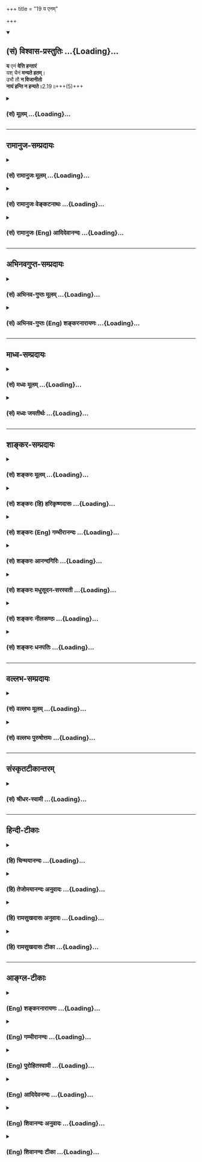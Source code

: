 +++
title = "19 य एनम्"

+++
<div class="js_include" newlevelforh1="2" title="(सं) विश्वास-प्रस्तुतिः" unfilled url="/purANam_vaiShNavam/mahAbhAratam/06-bhIShma-parva/03-bhagavad-gItA-parva/saMskRtam/vishvAsa-prastutiH/02_sAnkhya-yogaH_sarva-/19_ya_enam.md">
<details open><summary><h2>(सं) विश्वास-प्रस्तुतिः ...{Loading}...</h2></summary>

**य** एनं **वेत्ति हन्तारं**  
यश् चैनं **मन्यते हतम्**।  
उभौ तौ **न विजानीतो**  
**नायं हन्ति न हन्यते**॥2.19॥+++(5)+++
</details>
</div>
<div class="js_include collapsed" newlevelforh1="3" title="(सं) मूलम्" unfilled url="/purANam_vaiShNavam/mahAbhAratam/06-bhIShma-parva/03-bhagavad-gItA-parva/saMskRtam/mUlam/02_sAnkhya-yogaH_sarva-/19_ya_enam.md">
<details><summary><h3>(सं) मूलम् ...{Loading}...</h3></summary>

य एनं वेत्ति हन्तारं यश्चैनं मन्यते हतम्।  
उभौ तौ न विजानीतो नायं हन्ति न हन्यते।।2.19।।
</details>
</div>


_________________
## रामानुज-सम्प्रदायः
<div class="js_include collapsed" newlevelforh1="3" title="(सं) रामानुजः मूलम्" unfilled url="/purANam_vaiShNavam/mahAbhAratam/06-bhIShma-parva/03-bhagavad-gItA-parva/saMskRtam/rAmAnujaH/mUlam/02_sAnkhya-yogaH_sarva-/19_ya_enam.md">
<details><summary><h3>(सं) रामानुजः मूलम् ...{Loading}...</h3></summary>

।।2.19।।**एनम्** उक्तस्वभावम् आत्मानं प्रति**हन्तारं** हननहेतुकम्
अपि **यो** मन्यते **यः च एनं** केन अपि हेतुना **हतं मन्यते उभौ तौ न
विजानीतः।** उक्तैः हेतुभिः अस्य नित्यत्वाद् एव **अयं** हननहेतुः न
भवति अत एव च अयम् आत्मा **न हन्यते।** हन्तिधातुः अपि
आत्मकर्मकःशरीरवियोगकरणवाची। न हिंस्यात् सर्वा भूतानिब्राह्मणो न हन्तव्यः
(क॰ स्मृ॰ 8।2) इत्यादीनि अपि शास्त्राणि अविहितशरीरवियोगकरणविषयाणि।  

</details>
</div>
<div class="js_include collapsed" newlevelforh1="3" title="(सं) रामानुजः वेङ्कटनाथः" unfilled url="/purANam_vaiShNavam/mahAbhAratam/06-bhIShma-parva/03-bhagavad-gItA-parva/saMskRtam/rAmAnujaH/venkaTanAthaH/02_sAnkhya-yogaH_sarva-/19_ya_enam.md">
<details><summary><h3>(सं) रामानुजः वेङ्कटनाथः ...{Loading}...</h3></summary>

  
  
।।2.19।। अथअविनाशि तु 2।17 इति श्लोकेनोक्तंनैनं छिन्दन्ति 2।23 इति
प्रपञ्चयिष्यमाणं शस्त्रादीनामात्मनश्च हन्तृत्वहन्तव्यत्वायोग्यत्वं
तद्विपर्ययवेदिनिन्दया द्रढयति य एनमिति। सामानाधिकरण्यभ्रमनिरासायोक्तं
प्रतीति। हन्तारम् इत्यस्य तृन्नन्तत्वात्एनम् इति द्वितीयान
लोकाव्ययनिष्ठाखलर्थतृनाम् अष्टा.2।3।69 इति
कृद्योगषष्ठीनिषेधात्। हननहेतुमिति। प्रत्ययस्यात्र हेतुमात्रविवक्षेति
भावः। न कश्चित्कर्तुमर्हति 2।17 इति पूर्वोक्तवत्पदार्थविवक्षया
पुल्लिङ्गत्वोपपत्तिरिति ज्ञापनायोक्तम् कमपीति। छेदनादिहेतुषु
कञ्चिदपीत्यर्थः। ननु हन्ता चेन्मन्यते हन्तुं हतश्चेन्मन्यते हतम्। उभौ तौ
न विजानीतो नायं हन्ति न हन्यते 1।  
  
प्रतिज्ञान्तरभ्रमव्युदासायाह उक्तैरिति। अस्य नित्यत्वादिति।
तत्कार्यशक्तमपि न हि तदयोग्ये प्रवर्तत इति भावः। एनम् इति
पूर्ववाक्यादनुकृष्योक्तम्। अतएव चेति। अयोग्यतया हेत्वभावे
तत्क्रियाविषयत्वरूपफलाभाव इति भावः। अयं हननहेतुः अयमात्मा इत्युभयत्र
अयंशब्दप्रयोगात्तन्त्रेणोच्चारितोऽयं शब्दोहन्ति हन्यते
इत्यनयोर्विवक्षाभेदात्कर्तृकर्मसमर्पक इति भावः। कथं तर्हिमनुष्यं हन्ति
इत्यादिप्रयोगः। न ह्यसौ शरीरमात्रहननविषयः मृतशरीरघातकेषुपितृहा मातृहा
इत्यादिप्रयोगोपक्रोशाद्यभावात्। मनुष्यादिशब्दाश्चात्मपर्यवसिता इति नः
सिद्धान्तः। मां जिघांसति इत्यादिप्रयोगेषु व्यक्तमेव हन्तेरात्मकर्मकत्वम्।
अतो हिंसायोगश्चेतन एव हन्तिधातोः कर्मभूतः। तथा सतिनायं हन्ति न हन्यते
इत्युक्तमुभयमपि नोपपद्यते इत्याशङ्क्याह हन्तिधातुरिति। आत्मकर्मकः इत्यनेन
शङ्कासूचनम् सत्यमात्मकर्मक एव स्वतो हन्तिधातुः न तु
तत्स्वरूपप्रच्युतिप्रतिपादकः किन्तु मारणपरः। तथैव हि लोकवेदयोः प्रयोगः।
मारणं च शरीरादिविश्लेषणात्मकम्। मृङ् प्राणत्यागे इति चानुशिष्यत इति भावः।
एवं लोकप्रयोगो निर्व्यूढः। न हिंस्यात्सर्वा भूतानि इति शास्त्रप्रयोगस्य
कोऽर्थः। स चास्तु यः कश्चित् स तावत् सामान्यतो विशेषतश्च
निषिद्धत्वादकर्तव्य इत्याशङ्क्याह न हिंस्यादिति।
पराभिमतप्रक्रिययोत्सर्गापवादन्यायाद्वा स्वमतेन विहितशरीरवियोगकरणस्य
पशुशत्रुप्रभृतीनामपि हिततमत्वेन हिंसात्वस्यैवाभावाद्वेति भावः।  
  
  
  

</details>
</div>
<div class="js_include collapsed" newlevelforh1="3" title="(सं) रामानुजः (Eng) आदिदेवानन्दः" unfilled url="/purANam_vaiShNavam/mahAbhAratam/06-bhIShma-parva/03-bhagavad-gItA-parva/saMskRtam/rAmAnujaH/english/AdidevAnandaH/02_sAnkhya-yogaH_sarva-/19_ya_enam.md">
<details><summary><h3>(सं) रामानुजः (Eng) आदिदेवानन्दः ...{Loading}...</h3></summary>

2.19 With regard to "This" viz., the self, whose nature has been
described above, he who thinks of It as the slayer, i.e., as the cause
of slaying, and he who thinks 'This' (self) as slain by some cause or
other - both of them do not know. As this self is eternal for the
reasons mentioned above, no possible cause of destruction can slay It
and for the same reason, It cannot be slain. Though the root 'han' (to
slay) has the self for its object, it signifies causing the separation
of the body from the self and not destruction of the self. Scriptural
texts like 'You shall not cause injury to beings' and 'The Brahmana
shall not be killed'; (K. Sm. 8.2) indicate unsanctioned actions,
causing separation of the body from the self. \[In the above otes,
slaughter in an ethical sense is referred to, while the text refers to
killing or separating the self from the body in a metaphsyical sense.
This is made explicit in the following verse\].

</details>
</div>


_________________
## अभिनवगुप्त-सम्प्रदायः
<div class="js_include collapsed" newlevelforh1="3" title="(सं) अभिनव-गुप्तः मूलम्" unfilled url="/purANam_vaiShNavam/mahAbhAratam/06-bhIShma-parva/03-bhagavad-gItA-parva/saMskRtam/abhinava-guptaH/mUlam/02_sAnkhya-yogaH_sarva-/19_ya_enam.md">
<details><summary><h3>(सं) अभिनव-गुप्तः मूलम् ...{Loading}...</h3></summary>

।।2.20।। य एनमिति। एनमात्मानं देहं च यो हन्तारं हतं च वेत्ति
तस्याज्ञानम्। अत एव स बद्धः +++(S सम्बन्धः)+++।  

</details>
</div>
<div class="js_include collapsed" newlevelforh1="3" title="(सं) अभिनव-गुप्तः (Eng) शङ्करनारायणः" unfilled url="/purANam_vaiShNavam/mahAbhAratam/06-bhIShma-parva/03-bhagavad-gItA-parva/saMskRtam/abhinava-guptaH/english/shankaranArAyaNaH/02_sAnkhya-yogaH_sarva-/19_ya_enam.md">
<details><summary><h3>(सं) अभिनव-गुप्तः (Eng) शङ्करनारायणः ...{Loading}...</h3></summary>

2.19 Ya enam etc. Whosoever veiws This i.e., the Self and the body, to
be the slayer and the slain, ignorance is in him. That is why he is in
bondage. The same \[point the Lord\] clarifies -

</details>
</div>


_________________
## माध्व-सम्प्रदायः
<div class="js_include collapsed" newlevelforh1="3" title="(सं) मध्वः मूलम्" unfilled url="/purANam_vaiShNavam/mahAbhAratam/06-bhIShma-parva/03-bhagavad-gItA-parva/saMskRtam/madhvaH/mUlam/02_sAnkhya-yogaH_sarva-/19_ya_enam.md">
<details><summary><h3>(सं) मध्वः मूलम् ...{Loading}...</h3></summary>

।।2.19।। व्यवहारस्तु भ्रान्त इत्याह य एनमिति। कुतः उक्तहेतुभ्यो नायं
हन्ति न हन्यते। न हि प्रतिबिम्बस्य क्रिया। स हि बिम्बक्रिययैव
क्रियावान्। ध्यायतीव बृ.उ.4।3।7 इति श्रुतेश्च।  

</details>
</div>
<div class="js_include collapsed" newlevelforh1="3" title="(सं) मध्वः जयतीर्थः" unfilled url="/purANam_vaiShNavam/mahAbhAratam/06-bhIShma-parva/03-bhagavad-gItA-parva/saMskRtam/madhvaH/jayatIrthaH/02_sAnkhya-yogaH_sarva-/19_ya_enam.md">
<details><summary><h3>(सं) मध्वः जयतीर्थः ...{Loading}...</h3></summary>

।।2.19।।**य एन**मिति। पुनरात्मनित्यत्वं किमित्युच्यत इति अतो नास्य
नित्यत्वप्रतिपादने तात्पर्यम् किन्तु निष्टङ्कितं चेदात्मनो नित्यत्वं
तर्हि का गतिस्तद्धननव्यवहारस्येत्याशङ्क्य तस्य भ्रान्तत्वमनेनोच्यत
इत्याह **व्यवहार**स्त्विति। व्यवहारोऽत्र ज्ञानम्। तथापिनायं हन्ति न
हन्यते इति पुनरुक्तिरेवेति चेत् न ज्ञानानां प्रामाण्यस्य
बाधकैकापोद्यत्वात्। कुतो बाधकादस्य भ्रान्तत्वमित्याशङ्क्य
स्वपक्षसाधकानामेवोक्तहेतूनामेतद्बाधनेऽपि
व्यापारप्रदर्शनार्थत्वादस्येत्याह **कुत** इति। नन्वत्र हननमेकमेव
तत्कथमुभाविति कथं चनायं हन्ति न हन्यते इति अथैकस्या अपि क्रियायाः
कारकभेदादेव मुक्तिस्तर्हि करणाधिकरणोक्तिरपि प्रसज्यत इति उच्यते आत्मनो
नित्यत्वमिवास्वातन्त्र्यमपि प्राक्प्रतिपादितम्। यथोक्तं
**तात्पर्यनिर्णये** तत्र हननव्यवहारवत्स्वातन्त्र्यव्यवहारस्यापि
भ्रान्तत्वमनेनोच्यते इति उभावित्याद्युपपद्यते। अतएव भाष्यकारो
व्यवहारस्त्विति सामान्येनाह न तु हननव्यवहार इति निष्कृष्य। ननु नित्यत्वे
बिम्बनित्यत्वादयो हेतव उक्ताः अस्वान्तत्र्ये तु न कोऽपि
तत्कथमुक्तहेतुभ्य इत्युक्तं इति चेत् न प्रतिबिम्बत्वस्योक्तत्वात् तस्य
कथमस्वातन्त्र्ये हेतुत्वमित्यत आह **नही**ति। क्रियेति वदताहन्तारं
हन्ति इति पदद्वयमुपलक्षणार्थमिति सूचितम्। ननु प्रतिबिम्बस्यापि लोके
क्रिया दृश्यते जीवस्य च क्रियाभावेकर्ता शास्त्रार्थवत्त्वात्
ब्र.सू.2।3।33 इत्यादिविरोध इत्यत आह  **स ही**ति। बिम्बक्रियया
बिम्बाधीनक्रियया। तथा च पूर्वं स्वातन्त्र्याभावापेक्षया क्रियाप्रतिषेध
इति ज्ञातव्यम्। ननूपाधिक्रिययापि प्रतिबिम्बे क्रिया भवति तत्कथमुच्यते
बिम्बक्रिययैवेतिमैवम् स्वातन्त्र्यप्रतिषेधे तात्पर्यात् जीवस्य
पृथगुपाध्यभावाच्च। जीवस्येश्वराधीनक्रियत्वे श्रुतिं चाह
**ध्यायती**वेति। ईश्वरो जीवं ध्यायतीत्यर्थः। इवशब्दोऽल्पार्थे।  

</details>
</div>


_________________
## शाङ्कर-सम्प्रदायः
<div class="js_include collapsed" newlevelforh1="3" title="(सं) शङ्करः मूलम्" unfilled url="/purANam_vaiShNavam/mahAbhAratam/06-bhIShma-parva/03-bhagavad-gItA-parva/saMskRtam/shankaraH/mUlam/02_sAnkhya-yogaH_sarva-/19_ya_enam.md">
<details><summary><h3>(सं) शङ्करः मूलम् ...{Loading}...</h3></summary>

।।2.19।।  
  
**य एनं** प्रकृतं देहिनं **वेत्ति** विजानाति **हन्तारं**
हननक्रियायाः कर्तारं **यश्च एनम्** अन्यो **मन्यते हतं** देहहननेन हतः
अहम् इति हननक्रियायाः कर्मभूतम् **तौ उभौ न विजानीतः** न ज्ञातवन्तौ
अविवेकेन आत्मानम्। हन्ता अहम् हतः अस्मि अहम् इति देहहननेन
आत्मानमहंप्रत्ययविषयं यौ विजानीतः तौ आत्मस्वरूपानभिज्ञौ इत्यर्थः।
यस्मात् न **अयम्** आत्मा **हन्ति** न हननक्रियायाः कर्ता भवति **न**
च **हन्यते** न च कर्म भवतीत्यर्थः अविक्रियत्वात्।।  
कथमविक्रय आत्मेति द्वितीयो मन्त्रः  
  

</details>
</div>
<div class="js_include collapsed" newlevelforh1="3" title="(सं) शङ्करः (हि) हरिकृष्णदासः" unfilled url="/purANam_vaiShNavam/mahAbhAratam/06-bhIShma-parva/03-bhagavad-gItA-parva/saMskRtam/shankaraH/hindI/harikRShNadAsaH/02_sAnkhya-yogaH_sarva-/19_ya_enam.md">
<details><summary><h3>(सं) शङ्करः (हि) हरिकृष्णदासः ...{Loading}...</h3></summary>

।।2.19।। जो तू मानता है कि मेरेद्वारा युद्धमें भीष्मादि मारे जायँगे मैं
ही उनका मारनेवाला हूँ यह तेरी बुद्धि ( भावना ) सर्वथा मिथ्या है। कैसे  
  
जिसका वर्णन ऊपरसे आ रहा है इस आत्माको जो मारनेवाला समझता है अर्थात्
हननक्रियाका कर्ता  
  
मानता है और जो दूसरा ( कोई ) इस आत्माको देहके नाशसे मैं नष्ट हो गया ऐसे
नष्ट हुआ मानता है अर्थात् हननक्रियाका कर्म मानता है।  
वे दोनों ही अहंप्रत्ययके विषयभूत आत्माको अविवेकके कारण नहीं जानते।  
अभिप्राय यह कि जो शरीरके मरनेसे आत्माको मैं मारनेवाला हूँ मैं मारा गया
हूँ इस प्रकार जानते हैं वे दोनों ही आत्मस्वरूपसे अनभिज्ञ हैं।  
क्योंकि यह आत्मा विकाररहित होनेके कारण न तो किसीको मारता है और न मारा
जाता है अर्थात् न तो हननक्रियाका कर्ता होता है और न कर्म होता है।  

</details>
</div>
<div class="js_include collapsed" newlevelforh1="3" title="(सं) शङ्करः (Eng) गम्भीरानन्दः" unfilled url="/purANam_vaiShNavam/mahAbhAratam/06-bhIShma-parva/03-bhagavad-gItA-parva/saMskRtam/shankaraH/english/gambhIrAnandaH/02_sAnkhya-yogaH_sarva-/19_ya_enam.md">
<details><summary><h3>(सं) शङ्करः (Eng) गम्भीरानन्दः ...{Loading}...</h3></summary>

2.19 But the ideas that you have, 'Bhisma and others are neing killed by
me in war; I am surely their killer' this idea of yours is false. How;
Yah, he who; vetti, thinks; of enam, this One, the embodied One under
consideration; as hantaram, the killer, the agent of the act of killing;
ca, and; yah, he who, the other who; manyate, thinks; of enam, this One;
as hatam, the killed (who thinks) 'When the body is killed, I am myself
killed; I become the object of the act of killing'; ubhau tau, both of
them; owing to non-discrimination, na, do not; vijanitah, know the Self
which is the subject of the consciousness of 'I'. The meaning is: On the
killing of the body, he who thinks of the Self ( the content of the
consciousness of 'I' ) \[The Ast. omits this phrase from the precedig
sentence and includes it in this place. The A.A. has this phrase in both
the places.-Tr.\] as 'I am the killer', and he who thinks, 'I have been
killed', both of them are ignorant of the nature of the Self. For, ayam,
this Self; owing to Its changelessness, na hanti, does not kill, does
not become the agent of the act of killing; na hanyate, nor is It
killed, i.e. It does not become the object (of the act of killing). The
second verse is to show how the Self is changeless:

</details>
</div>
<div class="js_include collapsed" newlevelforh1="3" title="(सं) शङ्करः आनन्दगिरिः" unfilled url="/purANam_vaiShNavam/mahAbhAratam/06-bhIShma-parva/03-bhagavad-gItA-parva/saMskRtam/shankaraH/AnandagiriH/02_sAnkhya-yogaH_sarva-/19_ya_enam.md">
<details><summary><h3>(सं) शङ्करः आनन्दगिरिः ...{Loading}...</h3></summary>

।।2.19।। अविनाशि तु तद्विद्धि इत्यत्र पूर्वार्धेन
तत्पदार्थसमर्थनमुत्तरार्धेन निरीश्वरवादस्य परिणामवादस्य वा
निराकरणमात्मनि जन्मादिप्रतिभानस्यौपचारिकत्वप्रदर्शनार्थमन्तवन्त इत्यादि
वचनमिति केचित्। अस्तु नामायमपि पन्थाः। पूर्वोक्तस्य
गीताशास्त्रार्थस्योत्प्रेक्षामात्रमूलत्वं निराकर्तुं मन्त्रद्वयं
भगवानानीतवानिति श्लोकद्वयस्य संगतिं दर्शयति **शोकमोहादीति।** तत्र
प्रथममन्त्रस्य संगतिमाह **यत्त्विति।** प्रत्यक्षनिबन्धनत्वादमुष्या
बुद्धेर्मृषात्वमयुक्तमित्याक्षिपति **कथमिति।**
प्रत्यक्षस्याज्ञानप्रसूतत्वेनाभासत्वात्तत्कृता बुद्धिर्न प्रमेति परिहरति
**य एनमिति।**हन्ता चेन्मन्यते हन्तुम् इत्याद्यामृचमर्थतो दर्शयित्वा
व्याचष्टे **य** **एनमिति।** हन्तारं हतं वात्मानं मन्यमानस्य
कथमज्ञानमित्याशङ्क्याह **हन्ताहमिति।** हन्तृत्वादिज्ञानमज्ञानमित्यत्र
हेतुमाह **यस्मादिति।** आत्मनो हननं प्रति कर्तृत्वकर्मत्वयोरभावे हेतुं
दर्शयति **अविक्रियत्वादिति।  
**

</details>
</div>
<div class="js_include collapsed" newlevelforh1="3" title="(सं) शङ्करः मधुसूदन-सरस्वती" unfilled url="/purANam_vaiShNavam/mahAbhAratam/06-bhIShma-parva/03-bhagavad-gItA-parva/saMskRtam/shankaraH/madhusUdana-sarasvatI/02_sAnkhya-yogaH_sarva-/19_ya_enam.md">
<details><summary><h3>(सं) शङ्करः मधुसूदन-सरस्वती ...{Loading}...</h3></summary>

।।2.19।। नन्वेयंअशोच्यानन्वशोचस्त्वम् इत्यादिना
भीष्मादिबन्धुविच्छेदनिबन्धने शोकेऽपनीतेऽपि तद्वधकर्तृत्वनिबन्धनस्य
पापस्य नास्ति प्रतीकारः। नहि यत्र शोको नास्ति तत्र पापं नास्तीति नियमः
द्वेष्यब्राह्मणवधे शोकाविषये पापाभावप्रसङ्गात्। अतोऽहं कर्ता त्वं प्रेरक
इति द्वयोरपि हिंसानिमित्तपातकापत्तेरयुक्तमिदं वचनंतस्माद्युध्यस्व भारत
इत्याशङ्क्य  
  
काठकपठितयर्चा परिहरति भगवान् एनं प्रकृतं देहिनमदृश्यत्वादिगुणकं यो
हन्तारं हननक्रियायाः कर्तारं वेत्ति अहमस्य हन्तेति विजानाति यश्चान्य एनं
मन्यते हतं हननक्रियायाः कर्मभूतं देहहननेन हतोऽहमिति विजानाति तावुभौ  
  
देहाभिमानित्वादेनमविकारिणमकारकस्वभावमात्मानं न विजानीतो न विवेकेन जानीतः
शास्त्रात्। कस्मात्। यस्मान्नायं हन्ति न हन्यते। कर्ता कर्म च न
भवतीत्यर्थः। अत्र य एनं वेत्ति हन्तारं हतं चेत्येतावति वक्तव्ये
पदानामावृत्तिर्वाक्यालंकारार्था। अथवा य एनं वेत्ति हन्तारं
तार्किकादिरात्मनः कर्तृत्वाभ्युपगमात् तथा यश्चैनं मन्यते हतं
चार्वाकादिरात्मनो विनाशित्वाभ्युपगमात् तावुभौ न विजानीत इति योज्यम्।
वादिभेदख्यापनाय पृथगुपन्यासः। अतिशूरातिकातरविषयतया वा पृथगुपदेशः। हन्ता
चेन्मन्यते हन्तुं हतश्चेन्मन्यते हतम् इति पूर्वार्धे श्रौतः पाठः।  

</details>
</div>
<div class="js_include collapsed" newlevelforh1="3" title="(सं) शङ्करः नीलकण्ठः" unfilled url="/purANam_vaiShNavam/mahAbhAratam/06-bhIShma-parva/03-bhagavad-gItA-parva/saMskRtam/shankaraH/nIlakaNThaH/02_sAnkhya-yogaH_sarva-/19_ya_enam.md">
<details><summary><h3>(सं) शङ्करः नीलकण्ठः ...{Loading}...</h3></summary>

।।2.19।। ननुनासतो विद्यते भावः इति न्यायेनासतो मात्रादेर्मिथ्यात्वेन
निःस्वरूपत्वात्कर्तृत्वं न संभवति। अतः सत एव कर्तृत्वं बन्धमोक्षभाक्त्वं
च वाच्यम्। अन्यथाऽन्तःकरणे बन्ध आत्मनश्च मोक्ष इति तयोर्वैयधिकरण्यं
स्यात्। तथा येन सर्वमिदं ततमिति सतो देहाद्युपादानत्वं चोक्तम्। तथा च
हननक्रियां प्रत्येकस्यैव कर्तृत्वं कर्मत्वं चापतति तच्च विरुद्धम्।
स्वात्मनि स्वव्यापारायोगात्। नहि वह्निर्वह्निं दहतीति
युक्तमित्याशङ्क्याह **य एनमिति।** यश्च तार्किकादिरेनमात्मानं हन्तारं
हननक्रियायाः कर्तारं मन्यते यश्च चार्वाकादिरेनं हतं हननक्रियायाः
कर्मीभूतं मन्यते तावुभावपि न जानीतः। आत्मतत्त्वमिति शेषः। यस्मान्नायं
हन्ति न हन्यते। नहि यः कर्ता स आत्मा नापि देह आत्मा तयोः
प्रागेवानात्मत्वावधारणात्। अयं भावः यथायःपिण्डे वह्निसंबन्धादेव
दग्धृत्वं न तु स्वतः एवं मात्राद्युदयसमनियतं कर्तृत्वं मात्रादिधर्म एव
नात्मनः। आत्मनि तु कर्तृत्वप्रतीतिर्मात्रादिसंबन्धादेव। अतो
मात्रादिविशिष्टस्यैव बन्धो न केवलस्य। मोक्षश्च मात्रादिवियोग एवेति न
बन्धमोक्षयोर्वैयधिकरण्यम्। न च मात्रादेर्निःस्वरूपत्वमस्ति।
सत्त्वासत्त्वाभ्यामनिर्वचनीयस्य व्यवहारयोग्यस्य ब्रह्मज्ञानैकबाध्यस्य
स्वप्नमायागन्धर्वनगरादितुल्यस्य तत्स्वरूपस्याभ्युपगमात्। तस्मान्न
कर्तृत्वमात्मधर्मः। यथोक्तम्आत्मा कर्त्रादिरूपश्चेन्मा काङ्क्षीस्तर्हि
मुक्तताम्। नहि स्वभावो भावानां व्यावर्तेतौष्ण्यवद्रवेः। इति। किञ्च
कर्तृत्वं रागद्वेषादिविकारवत् एव संभवति तद्वांश्च
दुःखीत्यात्मनोऽनुभूयमानं साक्षित्वं बाध्येत। यथोक्तम्नर्ते
स्याद्विक्रियां दुःखी साक्षिता का विकारिणः। धीविक्रियासहस्राणां
साक्ष्यतोऽहमविक्रियः। इति। न च सतो देहाद्युपादानत्वेन हननक्रियाकर्मत्वं
संभवति। विवर्तवादाभ्युपगमात्। नह्यध्यस्तस्य धर्मैरधिष्ठाने विकारो
दृश्यते। यथोक्तं भाष्येयत्र यदध्यस्तं सत्तत्कृतेन गुणेन दोषेण
वाऽणुमात्रेणापि न संबध्यते इति। विवृतं चैतद्वृद्धैःनहि भूमिरूषरवती
मृगतृट्जलवाहिनीं सरितमुद्वहति। मृगवारिपूरपरिपूरवती न नदी तथोषरभुवं
स्पृशति। इति। एतेन
कर्तृत्वकर्मत्वयोरनात्मधर्मत्वादनात्मनश्चानेकरूपत्वादेकत्रात्मनि
तदुभयविरोधोद्भावनमपि निरस्तं वेदितव्यम्। एवं चार्वाकतार्किकाभिमतौ
देहात्मकर्त्रात्मवादौ। हन्ता चेन्मन्यते हन्तुं हतश्चेन्मन्यते हतम्। उभौ
तौ न विजानीतो नायं हन्ति च हन्यते। इति काठकोक्तेन मन्त्रेण पूर्वार्धे
पाठभेदात्पठितेन परिहृतौ वेदितव्यौ।  

</details>
</div>
<div class="js_include collapsed" newlevelforh1="3" title="(सं) शङ्करः धनपतिः" unfilled url="/purANam_vaiShNavam/mahAbhAratam/06-bhIShma-parva/03-bhagavad-gItA-parva/saMskRtam/shankaraH/dhanapatiH/02_sAnkhya-yogaH_sarva-/19_ya_enam.md">
<details><summary><h3>(सं) शङ्करः धनपतिः ...{Loading}...</h3></summary>

।।2.19।। अहमेतेषां हन्ता मयैते हन्यन्त इत्यर्जुनबुद्धेर्मृषात्वबोधनाय
ऋचावुदाहरति **य इति।** युत्तु नन्वेवमशोच्यानित्यादिना
बन्धुविच्छेदनिबन्धने शोकेऽपनीतेऽपि तद्वधकर्तृत्वनिबन्धनपापस्य नास्ति
प्रतीकारः शोकाविषयेऽपि द्वेष्यब्राह्मणवधे पापस्य सत्त्वात्। अतः
कर्तुर्मम प्रेरकस्य तव च हिंसानिमित्तपापापत्तेरयुक्तमिदं वचनं
तस्मादित्यादीत्याशङ्कां काठकपठितयर्चा परिहरति य इति तद्विचार्यम्। ऋषि
हन्त्रादेः पापं न जायते इति परिहारस्यानुक्तेः
वधनिबन्धनबन्धुविच्छेदस्यात्मनित्यवप्रतिपादकपूर्वग्रन्थेन नाशाभावोक्त्या
प्रतिषिद्धत्वेन तन्निबन्धनपापस्यापि निवारितत्वाच्छङ्काया अनुत्थानात्।
यस्मादेवं प्रागुक्तन्यायेन नित्यो विभुरसंसारी सर्वदैकरुपश्चात्मा
तस्मात्तन्नाशशङ्क्या स्वधर्मे युद्धे प्राक्प्रवृत्तस्य तव तस्मादुपरतिर्न
युक्तेति स्वपूर्वोक्तिविरोधात् द्वेष्यब्राह्मणवधे शोकाभावे द्वेष्यत्वस्य
हेतोः पापासाधकत्वेन दृष्टान्तस्य वैषम्यात्
संघातवधनिबन्धनपापाभावस्याग्रिमग्रन्थेन क्षत्रधर्मबोधकेन
वक्ष्यमाणत्वाच्च।  
  
नत्वेवाद्येकोनविंशतिश्लोकैरशोच्यानन्वशोचस्त्वमित्यतस्य विवरणं
क्रियतेस्वधर्ममपि चावेक्ष्य इत्यष्टभिः श्लोकैःप्रज्ञावादांश्च भाषस
इत्यस्य मोहद्वयस्य पृथग्प्रयत्ननिराकर्तव्यत्वादिति
स्वपूर्वग्रन्थविरोधाच्चेत्यास्तां तावत्। य एनमात्मानं हननक्रियायाः
कर्तारं यश्च तस्याः कर्म जानाति तौ द्वौ देहात्मबुद्धिमत्त्वेन भ्रान्तौ न
विजानीतः। यतोऽयमात्मा  
  
देहभिन्नोऽविक्रियत्वाद्धननक्रियायाः कर्ता ततएव कर्म च न भवतीत्यर्थः।  

</details>
</div>


_________________
## वल्लभ-सम्प्रदायः
<div class="js_include collapsed" newlevelforh1="3" title="(सं) वल्लभः मूलम्" unfilled url="/purANam_vaiShNavam/mahAbhAratam/06-bhIShma-parva/03-bhagavad-gItA-parva/saMskRtam/vallabhaH/mUlam/02_sAnkhya-yogaH_sarva-/19_ya_enam.md">
<details><summary><h3>(सं) वल्लभः मूलम् ...{Loading}...</h3></summary>

।।2.19।। आत्मनो हन्तिकर्तृकर्मत्वज्ञानिनं निन्दति। य एनमिति हन्तेः
सावयवशरीरवियोगकरणवाचित्वान्नायमात्मा हन्ति न हन्यते। न हिंस्यात्
सर्वाभूतानि इत्यादिरपि शरीरदृष्ट्यभिप्रायेणोपपद्यते।  

</details>
</div>
<div class="js_include collapsed" newlevelforh1="3" title="(सं) वल्लभः पुरुषोत्तमः" unfilled url="/purANam_vaiShNavam/mahAbhAratam/06-bhIShma-parva/03-bhagavad-gItA-parva/saMskRtam/vallabhaH/puruShottamaH/02_sAnkhya-yogaH_sarva-/19_ya_enam.md">
<details><summary><h3>(सं) वल्लभः पुरुषोत्तमः ...{Loading}...</h3></summary>

  
  
।।2.19।। ननु तथापि जीवस्य भगवदंशत्वे कथं हननमत आह य एनमिति। य एनं हन्तारं
वेत्ति यश्च एनं हतं मन्यते तावुभावपि न विजानीतः। अयं न हन्ति न वा
हन्यते। मदिच्छयैव सर्वं भवतीति भावः।  
  
  
  

</details>
</div>


_________________
## संस्कृतटीकान्तरम्
<div class="js_include collapsed" newlevelforh1="3" title="(सं) श्रीधर-स्वामी" unfilled url="/purANam_vaiShNavam/mahAbhAratam/06-bhIShma-parva/03-bhagavad-gItA-parva/saMskRtam/shrIdhara-svAmI/02_sAnkhya-yogaH_sarva-/19_ya_enam.md">
<details><summary><h3>(सं) श्रीधर-स्वामी ...{Loading}...</h3></summary>

।।2.19।। तदेवं भीष्मादिमृत्युनिमित्तः शोको निवारितः। यच्चात्मनो
हन्तृत्वनिमित्तं दुःखमुक्तंएतान्न हन्तुमिच्छामि इत्यादिना तदपि तद्वदेव
निर्निमित्तमित्याह **य एनमिति।** एनमात्मानम्। आत्मनो हननक्रियायां
कर्मत्वं कर्तृत्वमपि नास्तीत्यर्थः। तत्र हेतुर्नायमिति।  

</details>
</div>


_________________
## हिन्दी-टीकाः
<div class="js_include collapsed" newlevelforh1="3" title="(हि) चिन्मयानन्दः" unfilled url="/purANam_vaiShNavam/mahAbhAratam/06-bhIShma-parva/03-bhagavad-gItA-parva/hindI/chinmayAnandaH/02_sAnkhya-yogaH_sarva-/19_ya_enam.md">
<details><summary><h3>(हि) चिन्मयानन्दः ...{Loading}...</h3></summary>

।।2.19।। आत्मा नित्य अविकारी होने से न मारी जाती है और न ही वह किसी को
मारती है । शरीर के नाश होने से जो आत्मा को मरी मानने हैं या जो उसको
मारने वाली समझते हैं वे दोनों ही आत्मा के वास्तविक स्वरूप को नहीं जानते
और व्यर्थ का विवाद करते हैं। जो मरता है वह शरीर है और मैं मारने वाला हूँ
यह भाव अहंकारी जीव का है। शरीर और अहंकार को प्रकाशित करने वाली चैतन्य
आत्मा दोनों से भिन्न है। संक्षेप में इसका तात्पर्य यह है कि आत्मा न किसी
क्रिया का कर्त्ता है और न किसी क्रिया का विषय अर्थात् उस पर किसी प्रकार
की क्रिया नहीं की जा सकती।  
आत्मा किस प्रकार अविकारी है इसका उत्तर अगले श्लोक में दिया गया है।  

</details>
</div>
<div class="js_include collapsed" newlevelforh1="3" title="(हि) तेजोमयानन्दः अनुवादः" unfilled url="/purANam_vaiShNavam/mahAbhAratam/06-bhIShma-parva/03-bhagavad-gItA-parva/hindI/tejomayAnandaH/anuvAdaH/02_sAnkhya-yogaH_sarva-/19_ya_enam.md">
<details><summary><h3>(हि) तेजोमयानन्दः अनुवादः ...{Loading}...</h3></summary>

।।2.19।। जो इस आत्मा को मारने वाला समझता है और जो इसको मरा समझता है वे
दोनों ही नहीं जानते हैं, क्योंकि यह आत्मा न मरता है और न मारा जाता है।।

</details>
</div>
<div class="js_include collapsed" newlevelforh1="3" title="(हि) रामसुखदासः अनुवादः" unfilled url="/purANam_vaiShNavam/mahAbhAratam/06-bhIShma-parva/03-bhagavad-gItA-parva/hindI/rAmasukhadAsaH/anuvAdaH/02_sAnkhya-yogaH_sarva-/19_ya_enam.md">
<details><summary><h3>(हि) रामसुखदासः अनुवादः ...{Loading}...</h3></summary>

।।2.19।। जो मनुष्य इस अविनाशी शरीरीको मारनेवाला मानता है और जो मनुष्य
इसको मरा मानता है, वे दोनों ही इसको नहीं जानते; क्योंकि यह न मारता है और
न मारा जाता है।

</details>
</div>
<div class="js_include collapsed" newlevelforh1="3" title="(हि) रामसुखदासः टीका" unfilled url="/purANam_vaiShNavam/mahAbhAratam/06-bhIShma-parva/03-bhagavad-gItA-parva/hindI/rAmasukhadAsaH/TIkA/02_sAnkhya-yogaH_sarva-/19_ya_enam.md">
<details><summary><h3>(हि) रामसुखदासः टीका ...{Loading}...</h3></summary>

2.19।।***व्याख्या--*'य एनं (टिप्पणी प₀ 59) वेत्ति हन्तारम्'--**जो इस
शरीरीको मारनेवाला मानता है; वह ठीक नहीं जानता। कारण कि शरीरीमें कर्तापन
नहीं है। जैसे कोई भी कारीगर कैसा ही चतुर क्यों न हो, पर किसी औजारके बिना
वह कार्य नहीं कर सकता, ऐसे ही यह शरीरी शरीरके बिना स्वयं कुछ भी नहीं कर
सकता। अतः तेरहवें अध्यायमें भगवान्ने कहा है कि सब प्रकारकी क्रियाएँ
प्रकृतिके द्वारा ही होती हैं--ऐसा जो अनुभव करता है, वह शरीरीके
अकर्तापनका अनुभव करता है (13। 29)। तात्पर्य यह हुआ है कि शरीरमें कर्तापन
नहीं है, पर यह शरीरके साथ तादात्म्य करके, सम्बन्ध जोड़कर शरीरसे होनेवाले
क्रियाओंमें अपनेको  
  
कर्ता मान लेता है। अगर यह शरीरके साथ अपना सम्बन्ध न जोड़े, तो यह किसी भी
क्रियाका कर्ता नहीं है।  
**'यश्चैनं मन्यते हतम्'--**जो इसको मरा मानता है, वह भी ठीक नहीं जानता।
जैसे यह शरीरी मारनेवाला नहीं है, ऐसे ही यह मरनेवाला भी नहीं है; क्योंकि
इसमें कभी कोई विकृति नहीं आती। जिसमें विकृति आती है, परिवर्तन होता है
अर्थात् जो उत्पत्ति-विनाशशील होता है, वही मर सकता है।  
**'उभौ तौ न विजानीतो नायं हन्ति न हन्यते'--**वे दोनों ही नहीं जानते
अर्थात् जो इस शरीरीको मारनेवाला मानता है, वह भी ठीक नहीं जानता और जो
इसको मरनेवाला मानता है वह भी ठीक नहीं जानता।  
यहाँ प्रश्न होता है कि जो इस शरीरीको मारनेवाला और मरनेवाला दोनों मानता
है, क्या वह ठीक जानता है; इसका उत्तर है कि वह भी ठीक नहीं जानता। कारण कि
यह शरीरी वास्तवमें ऐसा नहीं है। यह नाश करनेवाला भी नहीं है और नष्ट
होनेवाला भी नहीं है। यह निर्विकाररूपसे नित्यनिरन्तर ज्यों-का-त्यों
रहनेवाला है। अतः इस शरीरीको लेकर शोक नहीं करना चाहिये।  
अर्जुनके सामने युद्धका प्रसंग होनेसे ही यहाँ शरीरीको मरने-मारनेकी
क्रियासे रहित बताया गया है। वास्तवमें यह सम्पूर्ण क्रियाओंसे रहित है।  
  
***सम्बन्ध --***यह शरीरी मरनेवाला क्यों नहीं है इसके उत्तरमें कहते हैं

</details>
</div>


_________________
## आङ्ग्ल-टीकाः
<div class="js_include collapsed" newlevelforh1="3" title="(Eng) शङ्करनारायणः" unfilled url="/purANam_vaiShNavam/mahAbhAratam/06-bhIShma-parva/03-bhagavad-gItA-parva/english/shankaranArAyaNaH/02_sAnkhya-yogaH_sarva-/19_ya_enam.md">
<details><summary><h3>(Eng) शङ्करनारायणः ...{Loading}...</h3></summary>

2.19. Whosoever views This to be the slayer and whosoever believes This
to be the slain, both these do not understand : This does not slay, nor
is This slain.

</details>
</div>
<div class="js_include collapsed" newlevelforh1="3" title="(Eng) गम्भीरानन्दः" unfilled url="/purANam_vaiShNavam/mahAbhAratam/06-bhIShma-parva/03-bhagavad-gItA-parva/english/gambhIrAnandaH/02_sAnkhya-yogaH_sarva-/19_ya_enam.md">
<details><summary><h3>(Eng) गम्भीरानन्दः ...{Loading}...</h3></summary>

2.19 He who thinks of this One as the killer, and he who thinks of this
One as the killed both of them do not know. This One does not kill, nor
is It killed.

</details>
</div>
<div class="js_include collapsed" newlevelforh1="3" title="(Eng) पुरोहितस्वामी" unfilled url="/purANam_vaiShNavam/mahAbhAratam/06-bhIShma-parva/03-bhagavad-gItA-parva/english/purohitasvAmI/02_sAnkhya-yogaH_sarva-/19_ya_enam.md">
<details><summary><h3>(Eng) पुरोहितस्वामी ...{Loading}...</h3></summary>

2.19 He who thinks that the Spirit kills, and he who thinks of It as
killed, are both ignorant. The Spirit kills not, nor is It killed.

</details>
</div>
<div class="js_include collapsed" newlevelforh1="3" title="(Eng) आदिदेवनन्दः" unfilled url="/purANam_vaiShNavam/mahAbhAratam/06-bhIShma-parva/03-bhagavad-gItA-parva/english/AdidevanandaH/02_sAnkhya-yogaH_sarva-/19_ya_enam.md">
<details><summary><h3>(Eng) आदिदेवनन्दः ...{Loading}...</h3></summary>

2.19 He who deems It (the self) a slayer, and he who thinks of It as
slain - both are ignorant. For, the self neither slays nor is slain.

</details>
</div>
<div class="js_include collapsed" newlevelforh1="3" title="(Eng) शिवानन्दः अनुवादः" unfilled url="/purANam_vaiShNavam/mahAbhAratam/06-bhIShma-parva/03-bhagavad-gItA-parva/english/shivAnandaH/anuvAdaH/02_sAnkhya-yogaH_sarva-/19_ya_enam.md">
<details><summary><h3>(Eng) शिवानन्दः अनुवादः ...{Loading}...</h3></summary>

2.19 He who takes the Self to be the slayer and he who thinks It is
slain, neither of them ï1knowsï1. It slays not, nor is It slain.

</details>
</div>
<div class="js_include collapsed" newlevelforh1="3" title="(Eng) शिवानन्दः टीका" unfilled url="/purANam_vaiShNavam/mahAbhAratam/06-bhIShma-parva/03-bhagavad-gItA-parva/english/shivAnandaH/TIkA/02_sAnkhya-yogaH_sarva-/19_ya_enam.md">
<details><summary><h3>(Eng) शिवानन्दः टीका ...{Loading}...</h3></summary>

2.19 यः he who; एनम् this (Self); वेत्ति knows; हन्तारम् slayer; यः he
who; च and; एनम् this; मन्यते thinks; हतम् slain; उभौ both; तौ those; न
not; विजानीतः know; न not; अयम् this; हन्ति slays; न not; हन्यते is
slain.Commentary -- The Self is nondoer (Akarta) and as It is immutable;
It is neither the agent nor the object of the act of slaying. He who
thinks I slay or I am slain with the body or the Ahamkara (ego); he does
not really comprehend the true nature of the Self. The Self is
indestructible. It exists in the three periods of time. It is Sat
(Existence). When the body is destroyed; the Self is not destroyed. The
body has to undergo change in any case. It is inevitable. But the Self
is not at all affected by it. Verses 19; 20; 21; 23 and 24 speak of the
immortality of the Self or Atman. (Cf.XVIII.17)

</details>
</div>
